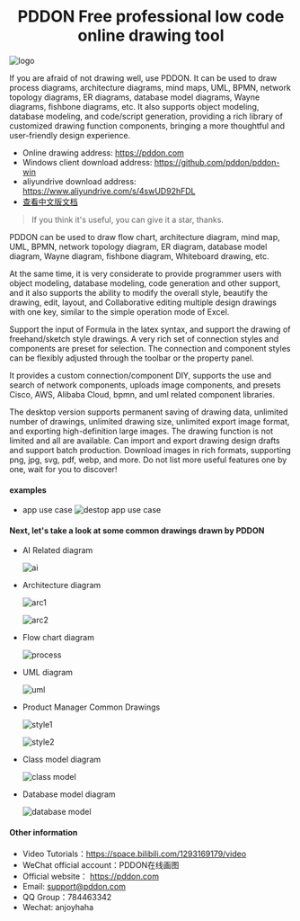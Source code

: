 <center><h1>PDDON Free professional low code online drawing tool</h1></center>

![logo](./logo.png)

If you are afraid of not drawing well, use PDDON. It can be used to draw process diagrams, architecture diagrams, mind maps, UML, BPMN, network topology diagrams, ER diagrams, database model diagrams, Wayne diagrams, fishbone diagrams, etc. It also supports object modeling, database modeling, and code/script generation, providing a rich library of customized drawing function components, bringing a more thoughtful and user-friendly design experience.

* Online drawing address: https://pddon.com
* Windows client download address: https://github.com/pddon/pddon-win
* aliyundrive download address: https://www.aliyundrive.com/s/4swUD92hFDL
* [查看中文版文档](./README_zn.md)
> If you think it's useful, you can give it a star, thanks.


PDDON can be used to draw flow chart, architecture diagram, mind map, UML, BPMN, network topology diagram, ER diagram, database model diagram, Wayne diagram, fishbone diagram, Whiteboard drawing, etc.

 At the same time, it is very considerate to provide programmer users with object modeling, database modeling, code generation and other support, and it also supports the ability to modify the overall style, beautify the drawing, edit, layout, and Collaborative editing multiple design drawings with one key, similar to the simple operation mode of Excel. 

Support the input of Formula in the latex syntax, and support the drawing of freehand/sketch style drawings. A very rich set of connection styles and components are preset for selection. The connection and component styles can be flexibly adjusted through the toolbar or the property panel. 

It provides a custom connection/component DIY, supports the use and search of network components, uploads image components, and presets Cisco, AWS, Alibaba Cloud, bpmn, and uml related component libraries. 

The desktop version supports permanent saving of drawing data, unlimited number of drawings, unlimited drawing size, unlimited export image format, and exporting high-definition large images. The drawing function is not limited and all are available. Can import and export drawing design drafts and support batch production. Download images in rich formats, supporting png, jpg, svg, pdf, webp, and more. Do not list more useful features one by one, wait for you to discover!

#### examples
* app use case
  ![destop app use case](./images/pddon画图桌面版使用示例.gif)

#### Next, let's take a look at some common drawings drawn by PDDON

* AI Related diagram

    ![ai](./images/ai.jpeg)

* Architecture diagram

    ![arc1](./images/arcAll.png)

    ![arc2](./images/arcAll2.png)

* Flow chart diagram

    ![process](./images/processAll.png)

* UML diagram

    ![uml](./images/umlAll.png)

* Product Manager Common Drawings

    ![style1](./images/styleAll1.png)

    ![style2](./images/styleAll2.png)

* Class model diagram

    ![class model](./images/modelClass.png)

* Database model diagram

    ![database model](./images/modelER.png)

#### Other information

* Video Tutorials：https://space.bilibili.com/1293169179/video
* WeChat official account：PDDON在线画图
* Official website： https://pddon.com
* Email: support@pddon.com
* QQ Group：784463342 
* Wechat: anjoyhaha
